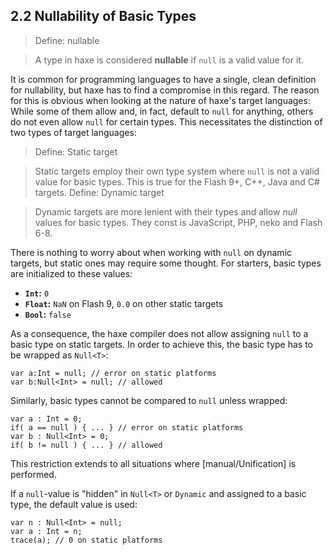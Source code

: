 ## 2.2 Nullability of Basic Types

> Define: nullable

>
> A type in haxe is considered **nullable** if `null` is a valid value for it.

It is common for programming languages to have a single, clean definition for nullability, but haxe has to find a compromise in this regard. The reason for this is obvious when looking at the nature of haxe's target languages: While some of them allow and, in fact, default to `null` for anything, others do not even allow `null` for certain types. This necessitates the distinction of two types of target languages:

> Define: Static target

>
> Static targets employ their own type system where `null` is not a valid value for basic types. This is true for the Flash 9+, C++, Java and C# targets.
> Define: Dynamic target

>
> Dynamic targets are more lenient with their types and allow *null* values for basic types. They const is JavaScript, PHP, neko and Flash 6-8.

There is nothing to worry about when working with `null` on dynamic targets, but static ones may require some thought. For starters, basic types are initialized to these values:



* **`Int`:** `0`
* **`Float`:** `NaN` on Flash 9, `0.0` on other static targets
* **`Bool`:** `false`


As a consequence, the haxe compiler does not allow assigning `null` to a basic type on static targets. In order to achieve this, the basic type has to be wrapped as `Null<T>`:

```
var a:Int = null; // error on static platforms
var b:Null<Int> = null; // allowed
```
Similarly, basic types cannot be compared to `null` unless wrapped:

```
var a : Int = 0;
if( a == null ) { ... } // error on static platforms
var b : Null<Int> = 0;
if( b != null ) { ... } // allowed
```
This restriction extends to all situations where [manual/Unification] is performed.

If a `null`-value is "hidden" in `Null<T>` or `Dynamic` and assigned to a basic type, the default value is used:

```
var n : Null<Int> = null;
var a : Int = n;
trace(a); // 0 on static platforms
```